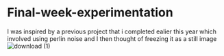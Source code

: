 # Final-week-experimentation
I was inspired by a previous project that i completed ealier this year which involved using perlin noise and I then thought of freezing it as a still image
![download (1)](https://user-images.githubusercontent.com/122418286/227754764-462a9162-1d46-46c0-953d-7970cd37e0c2.png)
